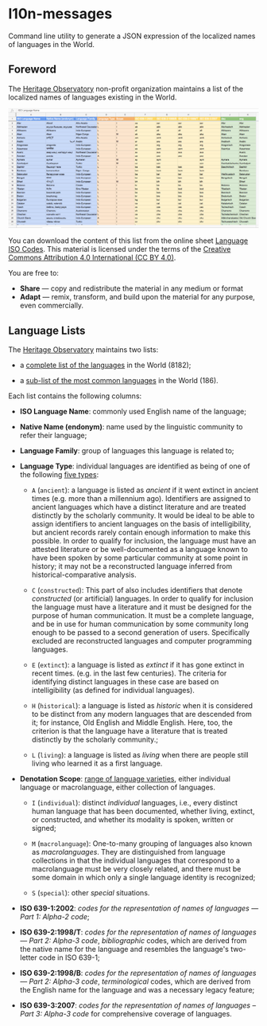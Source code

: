# l10n-messages
Command line utility to generate a JSON expression of the localized names of languages in the World.

## Foreword

The [Heritage Observatory](https://www.heobs.org) non-profit organization maintains a list of the localized names of languages existing in the World.

![Sample of the Common Languages List](language-list-sample-20180818.png)

You can download the content of this list from the online sheet [Language ISO Codes](https://docs.google.com/spreadsheets/d/1BnrNVSsFbgSuP_ERyAPEZ-LFpvKYfGlREsInTjJVvr4/edit#gid=263773231). This material is licensed under the terms of the [Creative Commons Attribution 4.0 International (CC BY 4.0)](https://creativecommons.org/licenses/by/4.0/).

You are free to:
* **Share** — copy and redistribute the material in any medium or format
* **Adapt** — remix, transform, and build upon the material for any purpose, even commercially.

## Language Lists

The [Heritage Observatory](https://www.heobs.org) maintains two lists:

* a [complete list of the languages](https://docs.google.com/spreadsheets/d/1BnrNVSsFbgSuP_ERyAPEZ-LFpvKYfGlREsInTjJVvr4/edit#gid=263773231) in the World (8182);

* a [sub-list of the most common languages](https://docs.google.com/spreadsheets/d/1BnrNVSsFbgSuP_ERyAPEZ-LFpvKYfGlREsInTjJVvr4/edit#gid=893823414) in the World (186).

Each list contains the following columns:

* **ISO Language Name**: commonly used English name of the language;

* **Native Name (endonym)**: name used by the linguistic community to refer their language;

* **Language Family**: group of languages this language is related to;

* **Language Type**: individual languages are identified as being of one of the following [five types](https://iso639-3.sil.org/about/types):

  * `A` (`ancient`): a language is listed as *ancient* if it went extinct in ancient times (e.g. more than a millennium ago). Identifiers are assigned to ancient languages which have a distinct literature and are treated distinctly by the scholarly community. It would be ideal to be able to assign identifiers to ancient languages on the basis of intelligibility, but ancient records rarely contain enough information to make this possible. In order to qualify for inclusion, the language must have an attested literature or be well-documented as a language known to have been spoken by some particular community at some point in history; it may not be a reconstructed language inferred from historical-comparative analysis.

  * `C` (`constructed`): This part of also includes identifiers that denote *constructed* (or artificial) languages. In order to qualify for inclusion the language must have a literature and it must be designed for the purpose of human communication. It must be a complete language, and be in use for human communication by some community long enough to be passed to a second generation of users. Specifically excluded are reconstructed languages and computer programming languages.

  * `E` (`extinct`): a language is listed as *extinct* if it has gone extinct in recent times. (e.g. in the last few centuries). The criteria for identifying distinct languages in these case are based on intelligibility (as defined for individual languages).

  * `H` (`historical`): a language is listed as *historic* when it is considered to be distinct from any modern languages that are descended from it; for instance, Old English and Middle English. Here, too, the criterion is that the language have a literature that is treated distinctly by the scholarly community.;

  * `L` (`living`): a language is listed as *living* when there are people still living who learned it as a first language.

* **Denotation Scope**: [range of language varieties](https://iso639-3.sil.org/about/scope), either individual language or macrolanguage, either collection of languages.

  * `I` (`individual`): distinct *individual* languages, i.e., every distinct human language that has been documented, whether living, extinct, or constructed, and whether its modality is spoken, written or signed;
  
  * `M` (`macrolanguage`): One-to-many grouping of languages also known as *macrolanguages*. They are distinguished from language collections in that the individual languages that correspond to a macrolanguage must be very closely related, and there must be some domain in which only a single language identity is recognized;
  
  * `S` (`special`): other *special* situations.

* **ISO 639-1:2002**: *codes for the representation of names of languages — Part 1: Alpha-2 code*;

* **ISO 639-2:1998/T**: *codes for the representation of names of languages — Part 2: Alpha-3 code*, *bibliographic* codes, which are derived from the native name for the language and resembles the language's two-letter code in ISO 639-1;

* **ISO 639-2:1998/B**: *codes for the representation of names of languages — Part 2: Alpha-3 code*, *terminological* codes, which are derived from the English name for the language and was a necessary legacy feature;

* **ISO 639-3:2007**: *codes for the representation of names of languages – Part 3: Alpha-3 code* for comprehensive coverage of languages.
